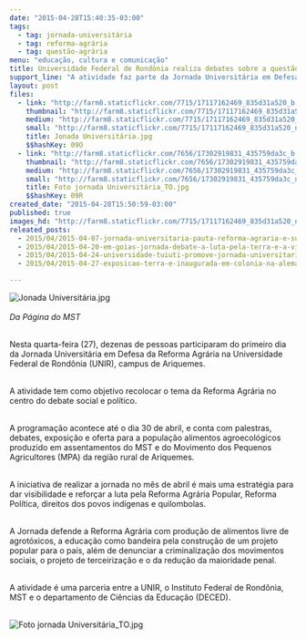 ```yaml
---
date: "2015-04-28T15:40:35-03:00"
tags:
  - tag: jornada-universitária
  - tag: reforma-agrária
  - tag: questão-agrária
menu: "educação, cultura e comunicação"
title: Universidade Federal de Rondônia realiza debates sobre a questão agrária
support_line: "A atividade faz parte da Jornada Universitária em Defesa da Reforma Agrária, e tem como objetivo recolocar o tema da Reforma Agrária no centro do debate social e político."
layout: post
files:
  - link: "http://farm8.staticflickr.com/7715/17117162469_835d31a520_b.jpg"
    thumbnail: "http://farm8.staticflickr.com/7715/17117162469_835d31a520_t.jpg"
    medium: "http://farm8.staticflickr.com/7715/17117162469_835d31a520_z.jpg"
    small: "http://farm8.staticflickr.com/7715/17117162469_835d31a520_n.jpg"
    title: Jonada Universitária.jpg
    $$hashKey: 09O
  - link: "http://farm8.staticflickr.com/7656/17302919831_435759da3c_b.jpg"
    thumbnail: "http://farm8.staticflickr.com/7656/17302919831_435759da3c_t.jpg"
    medium: "http://farm8.staticflickr.com/7656/17302919831_435759da3c_z.jpg"
    small: "http://farm8.staticflickr.com/7656/17302919831_435759da3c_n.jpg"
    title: Foto jornada Universitária_TO.jpg
    $$hashKey: 09R
created_date: "2015-04-28T15:50:59-03:00"
published: true
images_hd: "http://farm8.staticflickr.com/7715/17117162469_835d31a520_n.jpg"
releated_posts:
  - 2015/04/2015-04-07-jornada-universitaria-pauta-reforma-agraria-e-suas-diversas-expressoes-no-campo-academico.md
  - 2015/04/2015-04-20-em-goias-jornada-debate-a-luta-pela-terra-e-a-violencia-no-campo-brasileiro.md
  - 2015/04/2015-04-24-universidade-tuiuti-promove-jornada-universitaria-em-defesa-da-reforma-agraria.md
  - 2015/04/2015-04-27-exposicao-terra-e-inaugurada-em-colonia-na-alemanha.md

---
```

<p><img alt="Jonada Universitária.jpg" src="http://farm8.staticflickr.com/7715/17117162469_835d31a520_b.jpg" /><br />
<br />
<em>Da P&aacute;gina do MST</em></p>

<p><br />
Nesta quarta-feira (27), dezenas de pessoas participaram do primeiro dia da Jornada Universit&aacute;ria em Defesa da Reforma Agr&aacute;ria na Universidade Federal de Rond&ocirc;nia (UNIR), campus de Ariquemes.</p>

<p><br />
A atividade tem como objetivo recolocar o tema da Reforma Agr&aacute;ria no centro do debate social e pol&iacute;tico.</p>

<p><br />
A programa&ccedil;&atilde;o acontece at&eacute; o dia 30 de abril, e conta com palestras, debates, exposi&ccedil;&atilde;o e oferta para a popula&ccedil;&atilde;o alimentos agroecol&oacute;gicos produzido em assentamentos do MST e do Movimento dos Pequenos Agricultores (MPA) da regi&atilde;o rural de Ariquemes.</p>

<p><br />
A iniciativa de realizar a jornada no m&ecirc;s de abril &eacute; mais uma estrat&eacute;gia para dar visibilidade e refor&ccedil;ar a luta pela Reforma Agr&aacute;ria Popular, Reforma Pol&iacute;tica, direitos dos povos ind&iacute;genas e quilombolas.</p>

<p><br />
A Jornada defende a Reforma Agr&aacute;ria com produ&ccedil;&atilde;o de alimentos livre de agrot&oacute;xicos, a educa&ccedil;&atilde;o como bandeira pela constru&ccedil;&atilde;o de um projeto popular para o pa&iacute;s, al&eacute;m de denunciar a criminaliza&ccedil;&atilde;o dos movimentos sociais, o projeto de terceiriza&ccedil;&atilde;o e o da redu&ccedil;&atilde;o da maioridade penal.</p>

<p><br />
A atividade &eacute; uma parceria entre a UNIR, o Instituto Federal de Rond&ocirc;nia, MST e o departamento de Ci&ecirc;ncias da Educa&ccedil;&atilde;o (DECED).<br />
&nbsp;</p>

<p><img alt="Foto jornada Universitária_TO.jpg" src="http://farm8.staticflickr.com/7656/17302919831_435759da3c_b.jpg" /></p>
